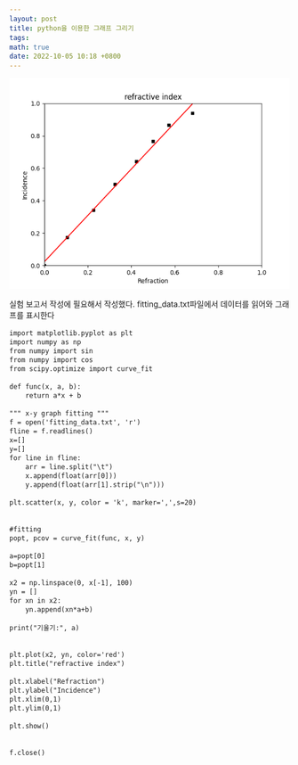 ```yaml
---
layout: post
title: python을 이용한 그래프 그리기
tags: 
math: true
date: 2022-10-05 10:18 +0800
---
```


![graph image](/assets/python/graph_ex3.png)

실험 보고서 작성에 필요해서 작성했다.
fitting_data.txt파일에서 데이터를 읽어와 그래프를 표시한다

    import matplotlib.pyplot as plt
    import numpy as np
    from numpy import sin
    from numpy import cos
    from scipy.optimize import curve_fit

    def func(x, a, b):
        return a*x + b

    """ x-y graph fitting """
    f = open('fitting_data.txt', 'r')
    fline = f.readlines()
    x=[]
    y=[]
    for line in fline:
        arr = line.split("\t")
        x.append(float(arr[0]))
        y.append(float(arr[1].strip("\n")))
        
    plt.scatter(x, y, color = 'k', marker=',',s=20)


    #fitting
    popt, pcov = curve_fit(func, x, y)

    a=popt[0]
    b=popt[1]

    x2 = np.linspace(0, x[-1], 100)
    yn = []
    for xn in x2:
        yn.append(xn*a+b)

    print("기울기:", a)


    plt.plot(x2, yn, color='red')
    plt.title("refractive index")

    plt.xlabel("Refraction")
    plt.ylabel("Incidence")
    plt.xlim(0,1)
    plt.ylim(0,1)

    plt.show()


    f.close()

